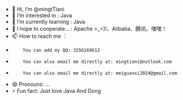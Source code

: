 - 👋 Hi, I’m @mingtTiani
- 👀 I’m interested in : Java
- 🌱 I’m currently learning : Java
- 💞️ I hope to cooperate... : Apache >_<)!、Alibaba、腾讯、嘿嘿！
- 📫 How to reach me ：
-         You can add my QQ: 3256169613
-         You can also email me directly at: mingtiani@outlook.com
-         You can also email me directly at: meiguanxi2024@gmail.com
- 😄 Pronouns: ...
- ⚡ Fun fact: Just love Java And Dong


